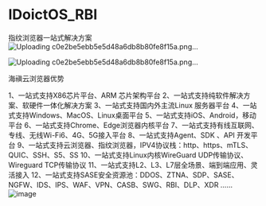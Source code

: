 # IDoictOS_RBI
指纹浏览器一站式解决方案
![Uploading c0e2be5ebb5e5d48a6db8b80fe8f15a.png…]()


![Uploading c0e2be5ebb5e5d48a6db8b80fe8f15a.png…]()

海禛云浏览器优势

1、一站式支持X86芯片平台、ARM 芯片架构平台
2、一站式支持纯软件解决方案、软硬件一体化解决方案
3、一站式支持国内外主流Linux 服务器平台
4、一站式支持Windows、MacOS、Linux桌面平台
5、一站式支持iOS、Android，移动平台
6、一站式支持Chrome、Edge浏览器内核平台
7、一站式支持有线互联网、专线、无线Wi-Fi6、4G、5G接入平台
8、一站式支持Agent、SDK 、API 开发平台
9、一站式支持云浏览器、指纹浏览器，IPV4协议栈：http、https、mTLS、QUIC、SSH、S5、SS
10、一站式支持Linux内核WireGuard UDP传输协议、 Wireguard  TCP传输协议
11、一站式支持L2、L3、L7层全场景、端到端应用、灵活接入
12、一站式支持SASE安全资源池：DDOS、ZTNA、SDP、SASE、NGFW、IDS、IPS、WAF、VPN、CASB、SWG、RBI、DLP、XDR ……
![image](https://github.com/sd-sase/IDoictOS_RBI/assets/40165707/d6a4004a-4070-4479-a5c4-d7d722a98553)
